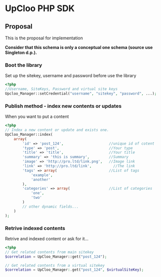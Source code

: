 # UpCloo PHP SDK

## Proposal
This is the proposal for implementation

 **Consider that this schema is only a conceptual one schema (source use Singleton d.p.).**

### Boot the library
Set up the sitekey, username and password before use the library

```php
<?php
//Username, SiteKeys, Password and virtual site keys
Upcloo_Manager::setCredential("username", "sitekey", "password", ...);
```

### Publish method - index new contents or updates
When you want to put a content 

```php
<?php
// Index a new content or update and exists one.
UpCloo_Manager::index(
    array(
        'id' => 'post_124',                     //unique id of cotent
        'type' => 'post',                       //Your type
        'title' => 'title',                     //Your title
        'summary' => 'this is summary',         //Summary
        'image' => 'http://pro.ltd/link.png',   //Image link
        'link' => 'http://pro.ltd/link',          //The link
        'tags' => array(                        //List of tags
            'example',
            'another'
        ),
        'categories' => array(                  //List of categories
            'one',
            'two'
        )
        // other dynamic fields...
    )
);
```

### Retrive indexed contents
Retrive and indexed content or ask for it...

```php
<?php
// Get related contents from main sitekey
$correlation = UpCloo_Manager::get("post_124");

// Get related contents from a virtual sitekey
$correlation = UpCloo_Manager:.get("post_124", $virtualSiteKey);
```
